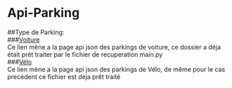 ﻿# Api-Parking  
##Type de Parking:  
###[Voiture](https://twilhem.github.io/Api-Parking/SAE-Car.txt)  
Ce lien mène a la page api json des parkings de voiture, ce dossier a déja était prêt traiter par le fichier de recuperation main.py  
###[Vélo](https://twilhem.github.io/Api-Parking/SAE-Bike.txt)  
Ce lien mène a la page api json des parkings de Vélo, de même pour le cas precedent ce fichier est déja prêt traité
